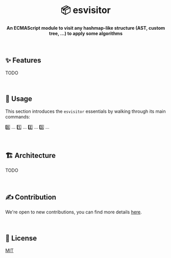 <br>
<div align="center">
    <h1>📦 esvisitor</h1>
    <strong>An ECMAScript module to visit any hashmap-like structure (AST, custom tree, ...) to apply some algorithms</strong>
</div>
<br>
<br>

## ✨ Features

TODO

<br>

## 🚀 Usage

This section introduces the `esvisitor` essentials by walking through its main commands:

0️⃣ ...
1️⃣ ...
2️⃣ ...
3️⃣ ...

<br>

## 🏗️ Architecture

TODO

<br>

## ✍️ Contribution

We're open to new contributions, you can find more details [here](https://github.com/adbayb/esvisitor/blob/main/CONTRIBUTING.md).

<br>

## 📖 License

[MIT](https://github.com/adbayb/esvisitor/blob/main/LICENSE "License MIT")

<br>
